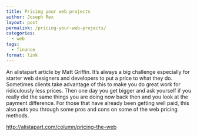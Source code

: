 ```yaml
---
title: Pricing your web projects
author: Joseph Rex
layout: post
permalink: /pricing-your-web-projects/
categories:
  - web
tags:
  - finance
format: link
---
```

An alistapart article by Matt Griffin. It&#8217;s always a big challenge especially for starter web designers and developers to put a price to what they do. Sometimes clients take advantage of this to make you do great work for ridiculously less prices. Then one day you get bigger and ask yourself if you really did the same things you are doing now back then and you look at the payment difference. For those that have already been getting well paid, this also puts you through some pros and cons on some of the web pricing methods.

<http://alistapart.com/column/pricing-the-web>